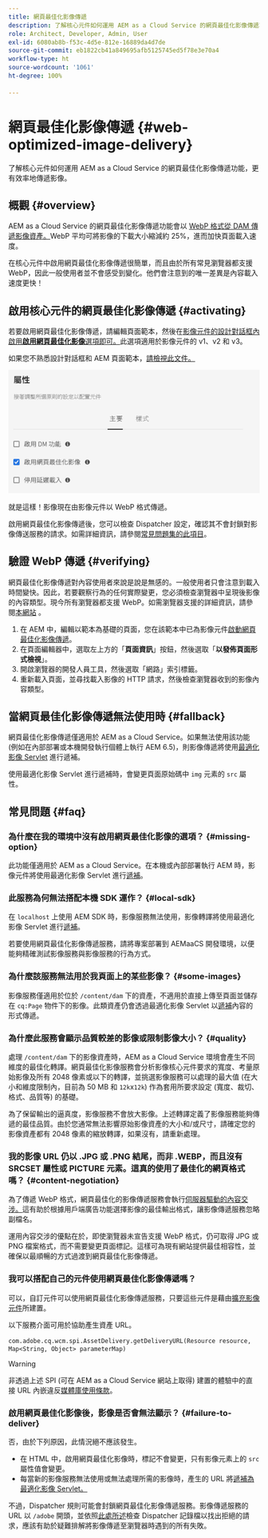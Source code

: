 ```yaml
---
title: 網頁最佳化影像傳遞
description: 了解核心元件如何運用 AEM as a Cloud Service 的網頁最佳化影像傳遞功能，更有效率地傳遞影像。
role: Architect, Developer, Admin, User
exl-id: 6080ab8b-f53c-4d5e-812e-16889da4d7de
source-git-commit: eb1822cb41a849695afb5125745ed5f78e3e70a4
workflow-type: ht
source-wordcount: '1061'
ht-degree: 100%

---
```


# 網頁最佳化影像傳遞 {#web-optimized-image-delivery}

了解核心元件如何運用 AEM as a Cloud Service 的網頁最佳化影像傳遞功能，更有效率地傳遞影像。

## 概觀 {#overview}

AEM as a Cloud Service 的網頁最佳化影像傳遞功能會以 [WebP 格式從 DAM 傳遞影像資產。](https://developers.google.com/speed/webp)WebP 平均可將影像的下載大小縮減約 25%，進而加快頁面載入速度。

在核心元件中啟用網頁最佳化影像傳遞很簡單，而且由於所有常見瀏覽器都支援 WebP，因此一般使用者並不會感受到變化。他們會注意到的唯一差異是內容載入速度更快！

## 啟用核心元件的網頁最佳化影像傳遞 {#activating}

若要啟用網頁最佳化影像傳遞，請編輯頁面範本，然後在[影像元件的設計對話框內啟用&#x200B;**啟用網頁最佳化影像**&#x200B;選項即可。](/help/components/image.md#design-dialog)此選項適用於影像元件的 v1、v2 和 v3。

如果您不熟悉設計對話框和 AEM 頁面範本，[請檢視此文件。](/help/get-started/authoring.md#pre-configuring-core-components)

![在設計對話框中啟用網頁最佳化影像傳遞](/help/assets/web-optimized-image-delivery.png)

就是這樣！影像現在由影像元件以 WebP 格式傳遞。

啟用網頁最佳化影像傳遞後，您可以檢查 Dispatcher 設定，確認其不會封鎖對影像傳送服務的請求。如需詳細資訊，請參閱[常見問題集的此項目](#failure-to-deliver)。

## 驗證 WebP 傳遞 {#verifying}

網頁最佳化影像傳遞對內容使用者來說是說是無感的。一般使用者只會注意到載入時間變快。因此，若要觀察行為的任何實際變更，您必須檢查瀏覽器中呈現後影像的內容類型。現今所有瀏覽器都支援 WebP。如需瀏覽器支援的詳細資訊，請參閱[本網站](https://caniuse.com/webp) 。

1. 在 AEM 中，編輯以範本為基礎的頁面，您在該範本中已為影像元件[啟動網頁最佳化影像傳遞](#activating)。
1. 在頁面編輯器中，選取左上方的「**頁面資訊**」按鈕，然後選取「**以發佈頁面形式檢視**」。
1. 開啟瀏覽器的開發人員工具，然後選取「網路」索引標籤。
1. 重新載入頁面，並尋找載入影像的 HTTP 請求，然後檢查瀏覽器收到的影像內容類型。

## 當網頁最佳化影像傳遞無法使用時 {#fallback}

網頁最佳化影像傳遞僅適用於 AEM as a Cloud Service。如果無法使用該功能 (例如在內部部署或本機開發執行個體上執行 AEM 6.5)，則影像傳遞將使用[最適化影像 Servlet](/help/developing/adaptive-image-servlet.md) 進行遞補。

使用最適化影像 Servlet 進行遞補時，會變更頁面原始碼中 `img` 元素的 `src` 屬性。

## 常見問題 {#faq}

### 為什麼在我的環境中沒有啟用網頁最佳化影像的選項？ {#missing-option}

此功能僅適用於 AEM as a Cloud Service。在本機或內部部署執行 AEM 時，影像元件將使用最適化影像 Servlet 進行[遞補](#fallback)。

### 此服務為何無法搭配本機 SDK 運作？ {#local-sdk}

在 `localhost` 上使用 AEM SDK 時，影像服務無法使用，影像轉譯將使用最適化影像 Servlet 進行[遞補](#fallback)。

若要使用網頁最佳化影像傳遞服務，請將專案部署到 AEMaaCS 開發環境，以便能夠精確測試影像服務與影像服務的行為方式。

### 為什麼該服務無法用於我頁面上的某些影像？ {#some-images}

影像服務僅適用於位於 `/content/dam` 下的資產，不適用於直接上傳至頁面並儲存在 `cq:Page` 物件下的影像。此類資產仍會透過最適化影像 Servlet 以[遞補](#fallback)內容的形式傳遞。

### 為什麼此服務會顯示品質較差的影像或限制影像大小？ {#quality}

處理 `/content/dam` 下的影像資產時，AEM as a Cloud Service 環境會產生不同維度的最佳化轉譯。網頁最佳化影像服務會分析影像核心元件要求的寬度、考量原始影像及所有 2048 像素或以下的轉譯，並挑選影像服務可以處理的最大值 (在大小和維度限制內，目前為 50 MB 和 `12k`x`12k`) 作為套用所要求設定 (寬度、裁切、格式、品質等) 的基礎。

為了保留輸出的逼真度，影像服務不會放大影像。上述轉譯定義了影像服務能夠傳遞的最佳品質。由於您通常無法影響原始影像資產的大小和/或尺寸，請確定您的影像資產都有 2048 像素的縮放轉譯，如果沒有，請重新處理。

### 我的影像 URL 仍以 .JPG 或 .PNG 結尾，而非 .WEBP，而且沒有 SRCSET 屬性或 PICTURE 元素。這真的使用了最佳化的網頁格式嗎？ {#content-negotiation}

為了傳遞 WebP 格式，網頁最佳化的影像傳遞服務會執行[伺服器驅動的內容交涉。](https://developer.mozilla.org/en-US/docs/Web/HTTP/Content_negotiation#server-driven_content_negotiation)這有助於根據用戶端廣告功能選擇影像的最佳輸出格式，讓影像傳遞服務忽略副檔名。

運用內容交涉的優點在於，即使瀏覽器未宣告支援 WebP 格式，仍可取得 JPG 或 PNG 檔案格式，而不需要變更頁面標記。這樣可為現有網站提供最佳相容性，並確保以最順暢的方式過渡到網頁最佳化影像傳遞。

### 我可以搭配自己的元件使用網頁最佳化影像傳遞嗎？

可以，自訂元件可以使用網頁最佳化影像傳遞服務，只要這些元件是藉由[擴充影像元件](/help/developing/customizing.md)所建置。

以下服務介面可用於協助產生資產 URL。

```
com.adobe.cq.wcm.spi.AssetDelivery.getDeliveryURL(Resource resource, Map<String, Object> parameterMap)
```

>[!WARNING]
>
>非透過上述 SPI (可在 AEM as a Cloud Service 網站上取得) 建置的體驗中的直接 URL 內嵌違反[媒體庫使用條款](https://experienceleague.adobe.com/docs/experience-manager-cloud-service/content/assets/admin/medialibrary.html?lang=zh-hant#use-media-library)。

### 啟用網頁最佳化影像後，影像是否會無法顯示？ {#failure-to-deliver}

否，由於下列原因，此情況絕不應該發生。

* 在 HTML 中，啟用網頁最佳化影像時，標記不會變更，只有影像元素上的 `src` 屬性值會變更。
* 每當新的影像服務無法使用或無法處理所需的影像時，產生的 URL 將[遞補為最適化影像 Servlet。](#fallback)

不過，Dispatcher 規則可能會封鎖網頁最佳化影像傳遞服務。影像傳遞服務的 URL 以 `/adobe` 開頭，並依照[此處所述](https://experienceleague.adobe.com/docs/experience-manager-learn/ams/dispatcher/common-logs.html?lang=zh-Hant#filter-rejects)檢查 Dispatcher 記錄檔以找出拒絕的請求，應該有助於疑難排解將影像傳遞至瀏覽器時遇到的所有失敗。
